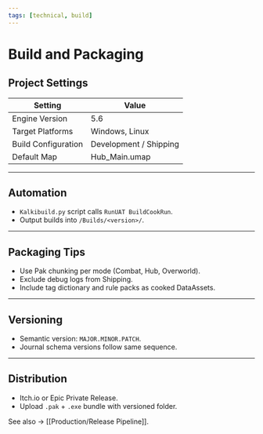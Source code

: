 ```yaml
---
tags: [technical, build]
---
```


# Build and Packaging

## Project Settings
| Setting | Value |
|----------|--------|
| Engine Version | 5.6 |
| Target Platforms | Windows, Linux |
| Build Configuration | Development / Shipping |
| Default Map | Hub_Main.umap |

---

## Automation
- `Kalkibuild.py` script calls `RunUAT BuildCookRun`.  
- Output builds into `/Builds/<version>/`.

---

## Packaging Tips
- Use Pak chunking per mode (Combat, Hub, Overworld).  
- Exclude debug logs from Shipping.  
- Include tag dictionary and rule packs as cooked DataAssets.

---

## Versioning
- Semantic version: `MAJOR.MINOR.PATCH`.  
- Journal schema versions follow same sequence.

---

## Distribution
- Itch.io or Epic Private Release.  
- Upload `.pak` + `.exe` bundle with versioned folder.

See also → [[Production/Release Pipeline]].
